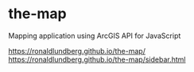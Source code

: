 # the-map
Mapping application using ArcGIS API for JavaScript


https://ronaldlundberg.github.io/the-map/
<br/>
https://ronaldlundberg.github.io/the-map/sidebar.html